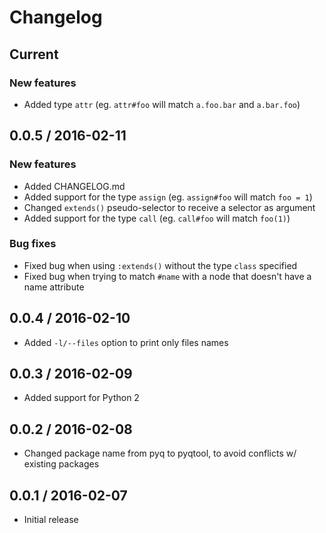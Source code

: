 # Changelog

## Current

### New features

* Added type `attr` (eg. `attr#foo` will match `a.foo.bar` and `a.bar.foo`)


## 0.0.5 / 2016-02-11

### New features

* Added CHANGELOG.md
* Added support for the type `assign` (eg. `assign#foo` will match `foo = 1`)
* Changed `extends()` pseudo-selector to receive a selector as argument
* Added support for the type `call` (eg. `call#foo` will match `foo(1)`)


### Bug fixes

* Fixed bug when using `:extends()` without the type `class` specified
* Fixed bug when trying to match `#name` with a node that doesn't have a name
  attribute


## 0.0.4 / 2016-02-10

* Added `-l/--files` option to print only files names


## 0.0.3 / 2016-02-09

* Added support for Python 2


## 0.0.2 / 2016-02-08

* Changed package name from pyq to pyqtool, to avoid conflicts w/ existing
  packages


## 0.0.1 / 2016-02-07

* Initial release
